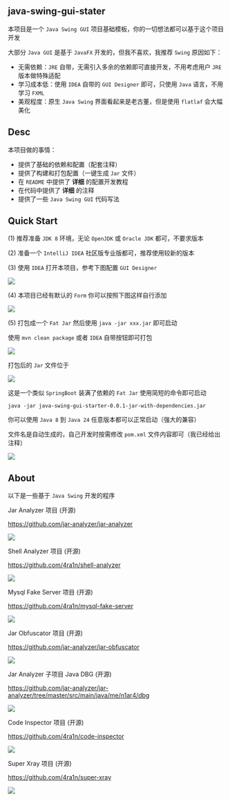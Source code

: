 ## java-swing-gui-stater

本项目是一个 `Java Swing GUI` 项目基础模板，你的一切想法都可以基于这个项目开发

大部分 `Java GUI` 是基于 `JavaFX` 开发的，但我不喜欢，我推荐 `Swing` 原因如下：

- 无需依赖：`JRE` 自带，无需引入多余的依赖即可直接开发，不用考虑用户 `JRE` 版本做特殊适配
- 学习成本低：使用 `IDEA` 自带的 `GUI Designer` 即可，只使用 `Java` 语言，不用学习 `FXML`
- 美观程度：原生 `Java Swing` 界面看起来是老古董，但是使用 `flatlaf` 会大幅美化

## Desc

本项目做的事情：

- 提供了基础的依赖和配置（配套注释）
- 提供了构建和打包配置（一键生成 `Jar` 文件）
- 在 `README` 中提供了 **详细** 的配置开发教程
- 在代码中提供了 **详细** 的注释
- 提供了一些 `Java Swing GUI` 代码写法

## Quick Start

(1) 推荐准备 `JDK 8` 环境，无论 `OpenJDK` 或 `Oracle JDK` 都可，不要求版本

(2) 准备一个 `IntelliJ IDEA` 社区版专业版都可，推荐使用较新的版本

(3) 使用 `IDEA` 打开本项目，参考下图配置 `GUI Designer`

![](image/001.png)

(4) 本项目已经有默认的 `Form` 你可以按照下图这样自行添加

![](image/002.png)

(5) 打包成一个 `Fat Jar` 然后使用 `java -jar xxx.jar` 即可启动

使用 `mvn clean package` 或者 `IDEA` 自带按钮即可打包

![](image/003.png)

打包后的 `Jar` 文件位于

![](image/004.png)

这是一个类似 `SpringBoot` 装满了依赖的 `Fat Jar` 使用简短的命令即可启动

```shell
java -jar java-swing-gui-starter-0.0.1-jar-with-dependencies.jar
```

你可以使用 `Java 8` 到 `Java 24` 任意版本都可以正常启动（强大的兼容）

文件名是自动生成的，自己开发时按需修改 `pom.xml` 文件内容即可（我已经给出注释）

![](image/006.png)

## About

以下是一些基于 `Java Swing` 开发的程序

Jar Analyzer 项目 (开源)

https://github.com/jar-analyzer/jar-analyzer

![](image/case01.png)

Shell Analyzer 项目 (开源)

https://github.com/4ra1n/shell-analyzer

![](image/case04.png)

Mysql Fake Server 项目 (开源)

https://github.com/4ra1n/mysql-fake-server

![](image/case03.png)

Jar Obfuscator 项目 (开源)

https://github.com/jar-analyzer/jar-obfuscator

![](image/case02.png)

Jar Analyzer 子项目 Java DBG (开源)

https://github.com/jar-analyzer/jar-analyzer/tree/master/src/main/java/me/n1ar4/dbg

![](image/case05.png)

Code Inspector 项目 (开源)

https://github.com/4ra1n/code-inspector

![](image/case07.png)

Super Xray 项目 (开源)

https://github.com/4ra1n/super-xray

![](image/case06.png)
